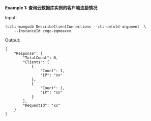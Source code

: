 **Example 1: 查询云数据库实例的客户端连接情况**



Input: 

```
tccli mongodb DescribeClientConnections --cli-unfold-argument  \
    --InstanceId cmgo-eqmoaxxx
```

Output: 
```
{
    "Response": {
        "TotalCount": 0,
        "Clients": [
            {
                "Count": 1,
                "IP": "xx"
            },
            {
                "Count": 1,
                "IP": "xx"
            }
        ],
        "RequestId": "xx"
    }
}
```

